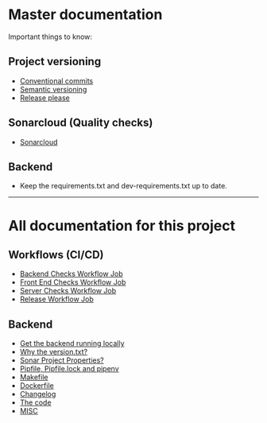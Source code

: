 # Master documentation

Important things to know:

## Project versioning

- [Conventional commits](https://www.conventionalcommits.org/en/v1.0.0/)
- [Semantic versioning](https://semver.org/)
- [Release please](https://github.com/googleapis/release-please)

## Sonarcloud (Quality checks)

- [Sonarcloud](https://sonarcloud.io/documentation)

## Backend

- Keep the requirements.txt and dev-requirements.txt up to date.

<hr>

# All documentation for this project

## Workflows (CI/CD)

- [Backend Checks Workflow Job](./workflows/backend_checks.md)
- [Front End Checks Workflow Job](./workflows/front_end_checks.md)
- [Server Checks Workflow Job](./workflows/server_checks.md)
- [Release Workflow Job](./workflows/release_please.md)

## Backend

- [Get the backend running locally](../backend/README.md)
- [Why the version.txt?](./backend/version.md)
- [Sonar Project Properties?](./backend/sonar_project_properties.md)
- [Pipfile, Pipfile.lock and pipenv](./backend/pipfile.md)
- [Makefile](./backend/makefile.md)
- [Dockerfile](./backend/Docker.md)
- [Changelog](../backend/CHANGELOG.md)
- [The code](./backend/code.md)
- [MISC](./backend/misc.md)
